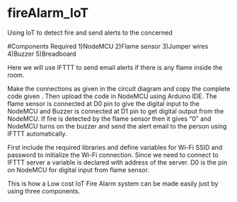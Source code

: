 # fireAlarm_IoT
Using IoT to detect fire and send alerts to the concerned


#Components Required
1)NodeMCU
2)Flame sensor
3)Jumper wires
4)Buzzer
5)Breadboard

Here we will use IFTTT to send email alerts if there is any flame inside the room.


Make the connections as given in the circuit diagram and copy the complete code given . Then upload the code in NodeMCU using Arduino IDE. The flame sensor is connected at D0 pin to give the digital input to the NodeMCU and Buzzer is connected at D1 pin to get digital output from the NodeMCU. If fire is detected by the flame sensor then it gives “0” and NodeMCU turns on the buzzer and send the alert email to the person using IFTTT automatically.


First include the required libraries and define variables for Wi-Fi SSID and password to initialize the Wi-Fi connection. Since we need to connect to IFTTT server a variable is declared with address of the server. D0 is the pin on NodeMCU for digital input from flame sensor.


This is how a Low cost IoT Fire Alarm system can be made easily just by using three components.
